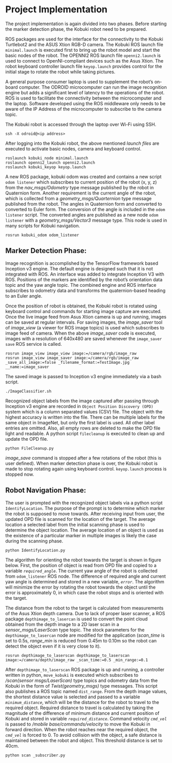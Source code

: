 # Project Implementation

The project implementation is again divided into two phases. Before starting the marker detection phase, the Kobuki robot need to be prepared. 

ROS packages are used for the interface for the connectivity to the Kobuki Turtlebot2 and the ASUS Xtion RGB-D camera. The Kobuki ROS launch file `minimal.launch` is executed first to bring up the robot model and start the basic nodes of the robot. The OPENNI2 ROS launch file `openni2.launch` is used to connect to OpenNI-compliant devices such as the Asus Xtion. The robot keyboard controller launch file `keyop.launch` provides control for the initial stage to rotate the robot while taking pictures.

A general purpose consumer laptop is used to supplement the robot’s on-board computer. The ODROID microcomputer can run the image recognition engine but adds a significant level of latency to the operations of the robot. ROS is used to facilitate the connectivity between the microcomputer and the laptop. Software developed using the ROS middleware only needs to be aware of the IP Address of the microcomputer to subscribe to the camera topic.

The Kobuki robot is accessed through the laptop over Wi-Fi using SSH.
```
ssh -X odroid@<ip address>
```

After logging into the Kobuki robot, the above mentioned _launch files_ are executed to activate basic nodes, camera and keyboard control.
```
roslaunch kobuki_node minimal.launch
roslaunch openni2_launch openni2.launch
roslaunch kobuki_keyop keyop.launch
```

A new ROS package, kobuki odom was created and contains a new script `odom listener` which subscribes to current position of the robot 
(x, y, z) from the _nav_msgs/Odometry_ type message published by the robot in Quaternion form. Another requirement is the current angle of the robot, which is collected from a _geometry_msgs/Quarternion_ type message published from the robot. The angles in Quaternion form and converted to converted to Euler form. The conversion of the angle is included in the `odom listener` script. The converted angles are published as a new node `odom listener` with a _geometry_msgs/Vector3_ message type. This node is used in many scripts for Kobuki navigation.
```
rosrun kobuki_odom odom_listener
```

## Marker Detection Phase:

Image recognition is accomplished by the TensorFlow framework based Inception v3 engine. The default engine is designed such that it is not integrated with ROS. An interface was added to integrate Inception V3 with ROS. Positions of the markers are identified by the robot’s orientation data topic and the yaw angle topic. The combined engine and ROS interface subscribes to odometry data and transforms the quaternion-based heading to an Euler angle. 

Once the position of robot is obtained, the Kobuki robot is rotated using keyboard control and commands for starting image capture are executed. Once the live image feed from Asus Xtion camera is up and running, images can be saved at regular intervals. For saving images, the _image_saver_ tool of _image_view_ (a viewer for ROS image topics) is used which subscribes to image feed of camera. When the above _image_saver_ code is executed, images with a resolution of 640x480 are saved whenever the `image_saver save` ROS service is called.
```
rosrun image_view image_view image:=/camera/rgb/image_raw
rosrun image_view image_saver image:=/camera/rgb/image_raw _save_all_image:=false _filename_format:=TestImage.jpg __name:=image_saver
```

The saved image is passed to Inception v3 engine immediately via a bash script.
```
./ImageClassifier.sh
```

Recognized object labels from the image captured after passing through Inception v3 engine are recorded in `Object Position Discovery (OPD)` system which is a column separated values (CSV) file. The object with the highest accuracy is written into the file. There can be multiple labels for the same object in ImageNet, but only the first label is used. All other label entries are omitted. Also, all empty rows are deleted to make the OPD file light and readable. A python script `filecleanup` is executed to clean up and update the OPD file.
```
python FileCleanup.py
```
_image_save_ command is stopped after a few rotations of the robot (this is user defined). When marker detection phase is over, the Kobuki robot is made to stop rotating again using keyboard control. `keyop.launch` process is stopped now.

## Robot Navigation Phase:

The user is prompted with the recognized object labels via a python script `IdentifyLocation`. The purpose of the prompt is to determine which marker the robot is supposed to move towards. After receiving input from user, the updated OPD file is scanned for the location of the target. The average location a selected label from the initial scanning phase is used to determine the object location. The average location of an object is used as the existence of a particular marker in multiple images is likely the case during the scanning phase.
```
python IdentifyLocation.py
```

The algorithm for orienting the robot towards the target is shown in figure below. First, the position of object is read from OPD file and copied to a variable _`required_angle`_. The current yaw angle of the robot is collected from `odom_listener` ROS node. The difference of required angle and current yaw angle is determined and stored in a new variable, _`error`_. The algorithm will minimize the error by rotating the robot towards the object until the error is approximately 0, in which case the robot stops and is oriented with the target.

The distance from the robot to the target is calculated from measurements of the Asus Xtion depth camera. Due to lack of proper laser scanner, a ROS package `depthimage_to_lasercan` is used to convert the point cloud obtained from the depth image to a 2D laser scan in a _sensor_msgs/LaserScan_ type topic. The stock parameters for the `depthimage_to_lasercan` node are modified for the application (_scan_time_ is set to 0.5s, _range_min_ is reduced from 0.45m to 0.10m so the robot can detect the object even if it is very close to it).
```
rosrun depthimage_to_laserscan depthimage_to_laserscan image:=/camera/depth/image_raw _scan_time:=0.5 _min_range:=0.1
```

After `depthimage_to_laserscan` ROS package is up and running, a controller written in python, `move_kobuki` is executed which subscribes to _/scan(sensor msgs/LaserScan)_ type topics and odometry data from the Kobuki in the form of _Twist(geometry_msgs)_ type messages. This script also publishes a ROS topic named `dist_range`. From the depth image values, the shortest distance value is selected and passed to a variable _`minimum_distance`_, which will be the distance for the robot to travel to the required object. Required distance to travel is calculated by taking the magnitude of the difference of minimum distance and current position of Kobuki and stored in variable _`required_distance`_. Command velocity _`cmd_vel`_ is passed to _/mobile base/commands/velocity_ to move the Kobuki in forward direction. When the robot reaches near the required object, the _`cmd_vel`_ is forced to 0. To avoid collision with the object, a safe distance is maintained between the robot and object. This threshold distance is set to 40cm.
```
python scan _subscriber.py
```
